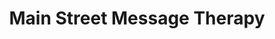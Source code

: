 ---
title: "Main Street Message Therapy"
url: /ann-arbor/main-street-message-therapy/
shop: massage
---